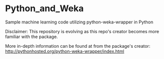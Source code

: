 # Python_and_Weka
Sample machine learning code utilizing python-weka-wrapper in Python

Disclaimer: This repository is evolving as this repo's creator becomes more familiar with the package.

More in-depth information can be found at from the package's creator:
http://pythonhosted.org/python-weka-wrapper/index.html
